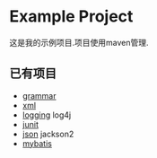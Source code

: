 Example Project
===================
这是我的示例项目.项目使用maven管理.

## 已有项目
* [grammar](grammar)
* [xml](xml)
* [logging](logging) log4j
* [junit](junit)
* [json](json) jackson2
* [mybatis](mybatis) 